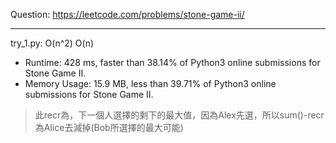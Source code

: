 Question: https://leetcode.com/problems/stone-game-ii/

---

try_1.py: O(n^2) O(n)
* Runtime: 428 ms, faster than 38.14% of Python3 online submissions for Stone Game II.
* Memory Usage: 15.9 MB, less than 39.71% of Python3 online submissions for Stone Game II.

> 此recr為，下一個人選擇的剩下的最大值，因為Alex先選，所以sum()-recr為Alice去減掉(Bob所選擇的最大可能)
